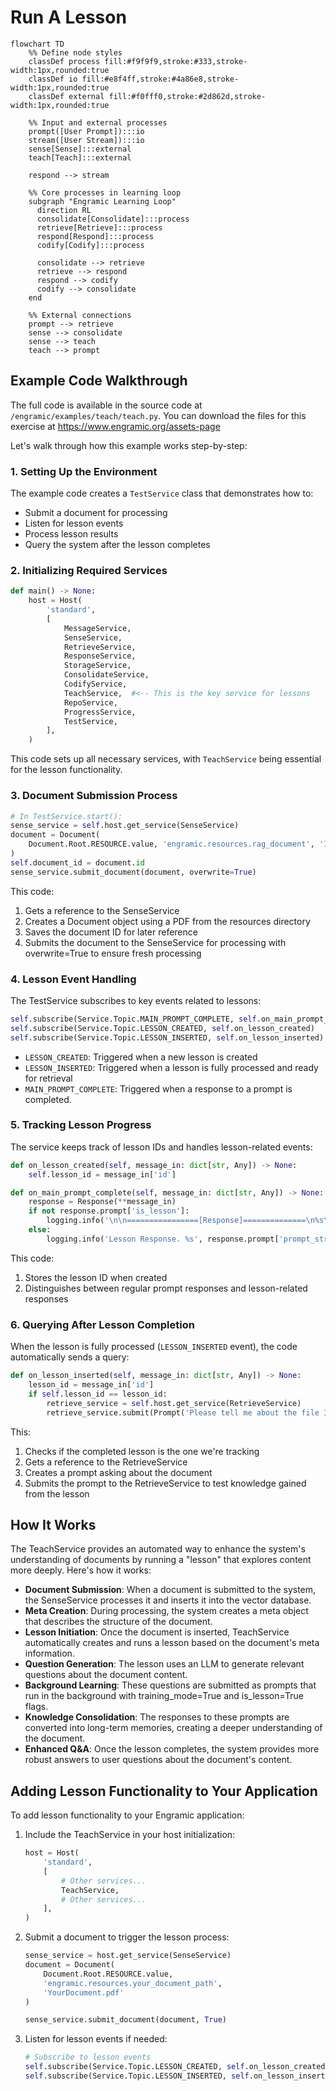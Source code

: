 # Run A Lesson

```mermaid
flowchart TD
    %% Define node styles
    classDef process fill:#f9f9f9,stroke:#333,stroke-width:1px,rounded:true
    classDef io fill:#e8f4ff,stroke:#4a86e8,stroke-width:1px,rounded:true
    classDef external fill:#f0fff0,stroke:#2d862d,stroke-width:1px,rounded:true
    
    %% Input and external processes
    prompt([User Prompt]):::io
    stream([User Stream]):::io
    sense[Sense]:::external
    teach[Teach]:::external
    
    respond --> stream

    %% Core processes in learning loop
    subgraph "Engramic Learning Loop"
      direction RL
      consolidate[Consolidate]:::process
      retrieve[Retrieve]:::process
      respond[Respond]:::process
      codify[Codify]:::process
      
      consolidate --> retrieve
      retrieve --> respond
      respond --> codify
      codify --> consolidate
    end
    
    %% External connections
    prompt --> retrieve
    sense --> consolidate
    sense --> teach
    teach --> prompt
```

## Example Code Walkthrough

The full code is available in the source code at `/engramic/examples/teach/teach.py`. 
You can download the files for this exercise at https://www.engramic.org/assets-page

Let's walk through how this example works step-by-step:

### 1. Setting Up the Environment

The example code creates a `TestService` class that demonstrates how to:
- Submit a document for processing
- Listen for lesson events
- Process lesson results
- Query the system after the lesson completes

### 2. Initializing Required Services

```python
def main() -> None:
    host = Host(
        'standard',
        [
            MessageService,
            SenseService,
            RetrieveService,
            ResponseService,
            StorageService,
            ConsolidateService,
            CodifyService,
            TeachService,  #<-- This is the key service for lessons
            RepoService,
            ProgressService,
            TestService,
        ],
    )
```

This code sets up all necessary services, with `TeachService` being essential for the lesson functionality.

### 3. Document Submission Process

```python
# In TestService.start():
sense_service = self.host.get_service(SenseService)
document = Document(
    Document.Root.RESOURCE.value, 'engramic.resources.rag_document', 'IntroductiontoQuantumNetworking.pdf'
)
self.document_id = document.id
sense_service.submit_document(document, overwrite=True)
```

This code:

1. Gets a reference to the SenseService
2. Creates a Document object using a PDF from the resources directory
3. Saves the document ID for later reference
4. Submits the document to the SenseService for processing with overwrite=True to ensure fresh processing

### 4. Lesson Event Handling

The TestService subscribes to key events related to lessons:

```python
self.subscribe(Service.Topic.MAIN_PROMPT_COMPLETE, self.on_main_prompt_complete)
self.subscribe(Service.Topic.LESSON_CREATED, self.on_lesson_created)
self.subscribe(Service.Topic.LESSON_INSERTED, self.on_lesson_inserted)
```

- `LESSON_CREATED`: Triggered when a new lesson is created
- `LESSON_INSERTED`: Triggered when a lesson is fully processed and ready for retrieval
- `MAIN_PROMPT_COMPLETE`: Triggered when a response to a prompt is completed.

### 5. Tracking Lesson Progress

The service keeps track of lesson IDs and handles lesson-related events:

```python
def on_lesson_created(self, message_in: dict[str, Any]) -> None:
    self.lesson_id = message_in['id']

def on_main_prompt_complete(self, message_in: dict[str, Any]) -> None:
    response = Response(**message_in)
    if not response.prompt['is_lesson']:
        logging.info('\n\n================[Response]==============\n%s\n\n', response.response)
    else:
        logging.info('Lesson Response. %s', response.prompt['prompt_str'])
```

This code:
1. Stores the lesson ID when created
2. Distinguishes between regular prompt responses and lesson-related responses

### 6. Querying After Lesson Completion

When the lesson is fully processed (`LESSON_INSERTED` event), the code automatically sends a query:

```python
def on_lesson_inserted(self, message_in: dict[str, Any]) -> None:
    lesson_id = message_in['id']
    if self.lesson_id == lesson_id:
        retrieve_service = self.host.get_service(RetrieveService)
        retrieve_service.submit(Prompt('Please tell me about the file IntroductiontoQuantumNetworking.pdf'))
```

This:
1. Checks if the completed lesson is the one we're tracking
2. Gets a reference to the RetrieveService
3. Creates a prompt asking about the document
4. Submits the prompt to the RetrieveService to test knowledge gained from the lesson

## How It Works

The TeachService provides an automated way to enhance the system's understanding of documents by running a "lesson" that explores content more deeply. Here's how it works:

- **Document Submission**: When a document is submitted to the system, the SenseService processes it and inserts it into the vector database.
- **Meta Creation**: During processing, the system creates a meta object that describes the structure of the document.
- **Lesson Initiation**: Once the document is inserted, TeachService automatically creates and runs a lesson based on the document's meta information.
- **Question Generation**: The lesson uses an LLM to generate relevant questions about the document content.
- **Background Learning**: These questions are submitted as prompts that run in the background with training_mode=True and is_lesson=True flags.
- **Knowledge Consolidation**: The responses to these prompts are converted into long-term memories, creating a deeper understanding of the document.
- **Enhanced Q&A**: Once the lesson completes, the system provides more robust answers to user questions about the document's content.

## Adding Lesson Functionality to Your Application

To add lesson functionality to your Engramic application:

1. Include the TeachService in your host initialization:

    ```python
    host = Host(
        'standard',
        [
            # Other services...
            TeachService,
            # Other services...
        ],
    )
    ```

2. Submit a document to trigger the lesson process:

    ```python
    sense_service = host.get_service(SenseService)
    document = Document(
        Document.Root.RESOURCE.value, 
        'engramic.resources.your_document_path', 
        'YourDocument.pdf'
    )

    sense_service.submit_document(document, True)
    ```

3. Listen for lesson events if needed:

    ```python
    # Subscribe to lesson events
    self.subscribe(Service.Topic.LESSON_CREATED, self.on_lesson_created)
    self.subscribe(Service.Topic.LESSON_INSERTED, self.on_lesson_inserted)
    ```